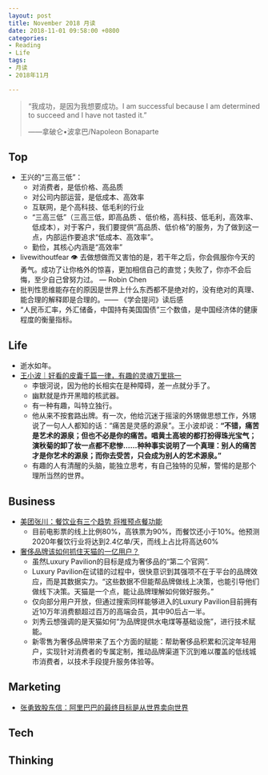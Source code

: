 ```yaml
---
layout: post
title: November 2018 月读
date: 2018-11-01 09:58:00 +0800
categories:
- Reading
- Life
tags:
- 月读
- 2018年11月

---
```


<blockquote class="blockquote-center">
<p>“我成功，是因为我想要成功。I am successful because I am determined to succeed and I have not tasted it.”</p>
<p>——拿破仑•波拿巴/Napoleon Bonaparte</p>
</blockquote>

## Top

- 王兴的“三高三低”：
	- 对消费者，是低价格、高品质
	- 对公司内部运营，是低成本、高效率
	- 互联网，是个高科技、低毛利的行业
	- “三高三低”（三高三低，即高品质 、低价格，高科技、低毛利，高效率、低成本），对于客户，我们要提供“高品质、低价格”的服务，为了做到这一点，内部运作要追求“低成本、高效率”。
	- 勤俭，其核心内涵是“高效率”
- livewithoutfear 👁 去做想做而又害怕的是，若干年之后，你会佩服你今天的勇气。成功了让你格外的惊喜，更加相信自己的直觉；失败了，你亦不会后悔，至少自己曾努力过。 — Robin Chen
- 批判性思维能存在的原因是世界上什么东西都不是绝对的，没有绝对的真理、能合理的解释即是合理的。—— 《学会提问》读后感
- “人民币汇率，外汇储备，中国持有美国国债”三个数值，是中国经济体的健康程度的衡量指标。


## Life

- 逝水如年。
- [王小波｜好看的皮囊千篇一律，有趣的灵魂万里挑一](http://www.sohu.com/a/133449314_393966)
	- 李银河说，因为他的长相实在是种障碍，差一点就分手了。
	- 幽默就是炸开黑暗的核武器。
	- 有一种有趣，叫特立独行。
	- 他从来不按套路出牌。有一次，他给沉迷于摇滚的外甥做思想工作，外甥说了一句人人都知的话：“痛苦是灵感的源泉”。王小波却说：**“不错，痛苦是艺术的源泉；但也不必是你的痛苦。唱黄土高坡的都打扮得珠光宝气；演秋菊的卸了妆一点都不悲惨……种种事实说明了一个真理：别人的痛苦才是你艺术的源泉；而你去受苦，只会成为别人的艺术源泉。”**
	- 有趣的人有清醒的头脑，能独立思考，有自己独特的见解，警惕的是那个理所当然的世界。




## Business

- [美团张川：餐饮业有三个趋势 将推预点餐功能](https://shouyin.meituan.com/information/3090)
	- 目前电影票的线上比例80%，高铁票为90%，而餐饮还小于10%。他预测2020年餐饮行业将达到2.4亿单/天，而线上占比将高达60%
- [奢侈品牌该如何抓住天猫的一亿用户？](https://cn.businessoffashion.com/2018/04/luxury-pavilion-tmall-pros-and-cons-cn.html)
	- 虽然Luxury Pavilion的目标是成为奢侈品的“第二个官网”.
	- Luxury Pavilion在试错的过程中，很快意识到其强项不在于平台的品牌效应，而是其数据实力。“这些数据不但能帮品牌做线上决策，也能引导他们做线下决策。天猫是一个点，能让品牌理解如何做好服务。”
	- 仅向部分用户开放，但通过搜索同样能够进入的Luxury Pavilion目前拥有近10万年消费额超过百万的高端会员，其中90后占一半。
	- 刘秀云想强调的是天猫如何“为品牌提供水电煤等基础设施”，进行技术赋能。
	- 新零售为奢侈品牌带来了五个方面的赋能：帮助奢侈品积累和沉淀年轻用户，实现针对消费者的专属定制，推动品牌渠道下沉到难以覆盖的低线城市消费者，以技术手段提升服务体验等。

## Marketing

- [张勇致股东信：阿里巴巴的最终目标是从世界卖向世界](https://wallstreetcn.com/articles/3429651)


## Tech



## Thinking

